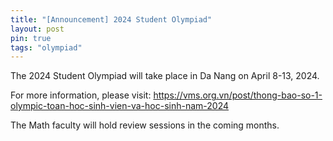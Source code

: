 ```yaml
---
title: "[Announcement] 2024 Student Olympiad" 
layout: post
pin: true
tags: "olympiad"
---
```


The 2024 Student Olympiad will take place in Da Nang on April 8-13, 2024.

For more information, please visit: https://vms.org.vn/post/thong-bao-so-1-olympic-toan-hoc-sinh-vien-va-hoc-sinh-nam-2024

The Math faculty will hold review sessions in the coming months.


